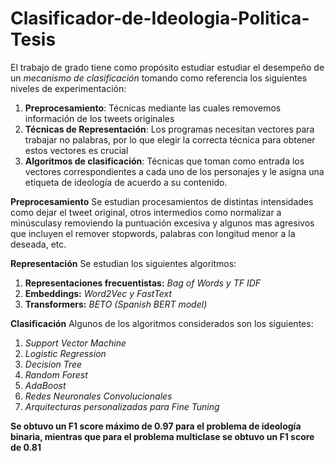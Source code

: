 # Clasificador-de-Ideologia-Politica-Tesis
El trabajo de grado tiene como propósito estudiar estudiar el desempeño de un *mecanismo de clasificación* tomando como referencia los siguientes niveles de experimentación:

1. **Preprocesamiento**: Técnicas mediante las cuales removemos información de los tweets originales
2. **Técnicas de Representación**: Los programas necesitan vectores para trabajar no palabras, por lo que elegir la correcta técnica para obtener estos vectores es crucial
3. **Algoritmos de clasificación**: Técnicas que toman como entrada los vectores correspondientes a cada uno de los personajes y le asigna una etiqueta de ideología de acuerdo a su contenido.


**Preprocesamiento**
Se estudian procesamientos de distintas intensidades como dejar el tweet original, otros intermedios como normalizar a minúsculasy removiendo la puntuación excesiva y algunos mas agresivos que incluyen el remover stopwords, palabras con longitud menor a la deseada, etc.


**Representación**
Se estudian los siguientes algoritmos:
1. **Representaciones frecuentistas:** *Bag of Words y TF IDF*
2. **Embeddings:** *Word2Vec y FastText*
3. **Transformers:** *BETO (Spanish BERT model)*


**Clasificación**
Algunos de los algoritmos considerados son los siguientes:

1. *Support Vector Machine*
2. *Logistic Regression*
3. *Decision Tree*
4. *Random Forest*
5. *AdaBoost*
6. *Redes Neuronales Convolucionales*
7. *Arquitecturas personalizadas para Fine Tuning*

**Se obtuvo un F1 score máximo de 0.97 para el problema de ideología binaria, mientras que para el problema multiclase se obtuvo un F1 score de 0.81**
